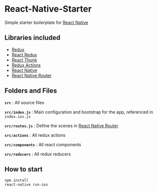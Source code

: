 # React-Native-Starter

Simple starter boilerplate for [React Native](https://facebook.github.io/react-native/)

## Libraries included

- [Redux](https://github.com/reactjs/redux)
- [React Redux](https://github.com/reactjs/react-redux)
- [React Thunk](https://github.com/gaearon/redux-thunk)
- [Redux Actions](https://github.com/acdlite/redux-actions)
- [React Native](https://facebook.github.io/react-native/)
- [React Native Router](https://github.com/aksonov/react-native-router-flux)

## Folders and Files

__`src`__ : All source files

__`src/index.js`__ : Main configuration and bootstrap for the app, referenced in `index.ios.js`

__`src/routes.js`__ : Define the scenes in [React Native Router](https://github.com/aksonov/react-native-router-flux)

__`src/actions`__ : All redux actions

__`src/components`__ : All react components

__`src/reducers`__ : All redux reducers

## How to start

```
npm install
react-native run-ios
```
